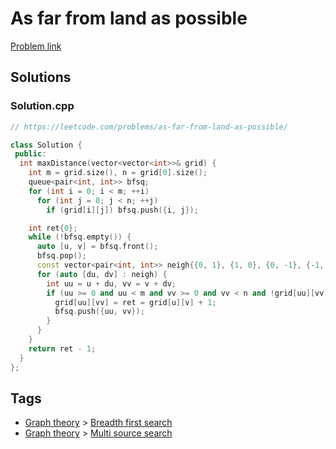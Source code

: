 # As far from land as possible

[Problem link](https://leetcode.com/problems/as-far-from-land-as-possible/)

## Solutions


### Solution.cpp
```cpp
// https://leetcode.com/problems/as-far-from-land-as-possible/

class Solution {
 public:
  int maxDistance(vector<vector<int>>& grid) {
    int m = grid.size(), n = grid[0].size();
    queue<pair<int, int>> bfsq;
    for (int i = 0; i < m; ++i)
      for (int j = 0; j < n; ++j)
        if (grid[i][j]) bfsq.push({i, j});

    int ret{0};
    while (!bfsq.empty()) {
      auto [u, v] = bfsq.front();
      bfsq.pop();
      const vector<pair<int, int>> neigh{{0, 1}, {1, 0}, {0, -1}, {-1, 0}};
      for (auto [du, dv] : neigh) {
        int uu = u + du, vv = v + dv;
        if (uu >= 0 and uu < m and vv >= 0 and vv < n and !grid[uu][vv]) {
          grid[uu][vv] = ret = grid[u][v] + 1;
          bfsq.push({uu, vv});
        }
      }
    }
    return ret - 1;
  }
};
```
## Tags

* [Graph theory](/Collections/graph-theory.md#graph-theory) > [Breadth first search](/Collections/graph-theory.md#breadth-first-search)
* [Graph theory](/Collections/graph-theory.md#graph-theory) > [Multi source search](/Collections/graph-theory.md#multi-source-search)
